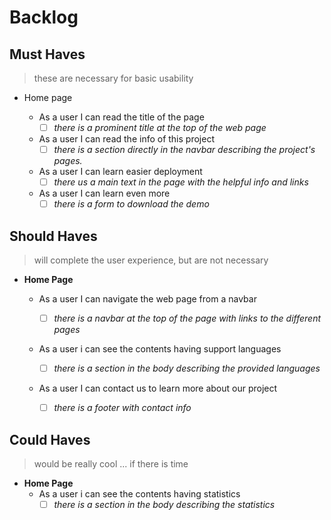 # Backlog

## Must Haves

> these are necessary for basic usability

- Home page

  - As a user I can read the title of the page
    - [ ] _there is a prominent title at the top of the web page_
  - As a user I can read the info of this project
    - [ ] _there is a section directly in the navbar describing the project's
          pages._
  - As a user I can learn easier deployment
    - [ ] _there us a main text in the page with the helpful info and links_
  - As a user I can learn even more
    - [ ] _there is a form to download the demo_

## Should Haves

> will complete the user experience, but are not necessary

- **Home Page**

  - As a user I can navigate the web page from a navbar
    - [ ] _there is a navbar at the top of the page with links to the different
          pages_
  - As a user i can see the contents having support languages

    - [ ] _there is a section in the body describing the provided languages_

  - As a user I can contact us to learn more about our project
    - [ ] _there is a footer with contact info_

## Could Haves

> would be really cool ... if there is time

- **Home Page**
  - As a user i can see the contents having statistics
    - [ ] _there is a section in the body describing the statistics_
